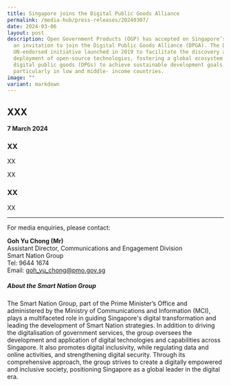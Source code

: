 ```yaml
---
title: Singapore joins the Digital Public Goods Alliance
permalink: /media-hub/press-releases/20240307/
date: 2024-03-06
layout: post
description: Open Government Products (OGP) has accepted on Singapore’s behalf
  an invitation to join the Digital Public Goods Alliance (DPGA). The DPGA is a
  UN-endorsed initiative launched in 2019 to facilitate the discovery and
  deployment of open-source technologies, fostering a global ecosystem for
  digital public goods (DPGs) to achieve sustainable development goals,
  particularly in low and middle- income countries.
image: ""
variant: markdown
---
```

## XXX

**7 March 2024**

### XX

XX

XX

### XX

XX

***

For media enquiries, please contact:

**Goh Yu Chong (Mr)**<br>
Assistant Director, Communications and Engagement Division<br>
Smart Nation Group<br>
Tel: 9644 1674<br>
Email: [goh_yu_chong@pmo.gov.sg](mailto:goh_yu_chong@pmo.gov.sg)


##### About the Smart Nation Group

The Smart Nation Group, part of the Prime Minister’s Office and administered by the Ministry of Communications and Information (MCI), plays a multifaceted role in guiding Singapore's digital transformation and leading the development of Smart Nation strategies. In addition to driving the digitalisation of government services, the group oversees the development and application of digital technologies and capabilities across Singapore. It also promotes digital inclusivity, while regulating data and online activities, and strengthening digital security. Through its comprehensive approach, the group strives to create a digitally empowered and inclusive society, positioning Singapore as a global leader in the digital era.